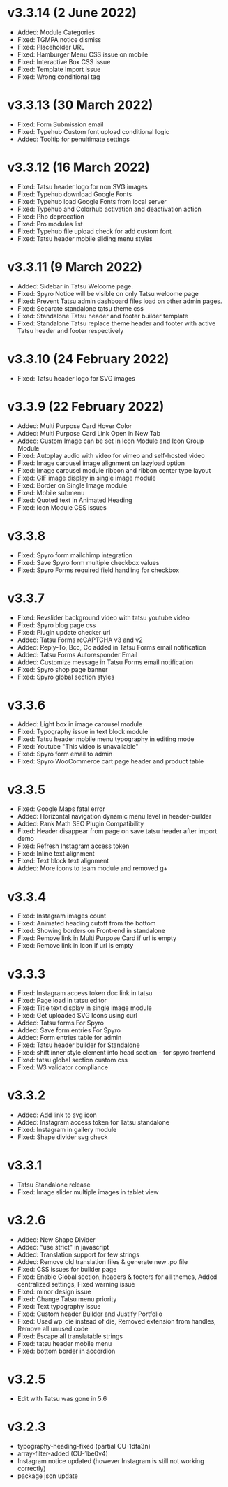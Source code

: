 v3.3.14 (2 June 2022)
=====
* Added: Module Categories
* Fixed: TGMPA notice dismiss
* Fixed: Placeholder URL
* Fixed: Hamburger Menu CSS issue on mobile
* Fixed: Interactive Box CSS issue
* Fixed: Template Import issue
* Fixed: Wrong conditional tag

v3.3.13 (30 March 2022)
=====
* Fixed: Form Submission email
* Fixed: Typehub Custom font upload conditional logic
* Added: Tooltip for penultimate settings

v3.3.12 (16 March 2022)
=====
* Fixed: Tatsu header logo for non SVG images
* Fixed: Typehub download Google Fonts
* Fixed: Typehub load Google Fonts from local server
* Fixed: Typehub and Colorhub activation and deactivation action
* Fixed: Php deprecation
* Fixed: Pro modules list
* Fixed: Typehub file upload check for add custom font 
* Fixed: Tatsu header mobile sliding menu styles

v3.3.11 (9 March 2022)
=====
* Added: Sidebar in Tatsu Welcome page.
* Fixed: Spyro Notice will be visible on only Tatsu welcome page
* Fixed: Prevent Tatsu admin dashboard files load on other admin pages.
* Fixed: Separate standalone tatsu theme css
* Fixed: Standalone Tatsu header and footer builder template
* Fixed: Standalone Tatsu replace theme header and footer with active Tatsu header and footer respectively

v3.3.10 (24 February 2022)
=====
* Fixed: Tatsu header logo for SVG images

v3.3.9 (22 February 2022)
=====
* Added: Multi Purpose Card Hover Color
* Added: Multi Purpose Card Link Open in New Tab
* Added: Custom Image can be set in Icon Module and Icon Group Module
* Fixed: Autoplay audio with video for vimeo and self-hosted video
* Fixed: Image carousel image alignment on lazyload option
* Fixed: Image carousel module ribbon and ribbon center type layout
* Fixed: GIF image display in single image module
* Fixed: Border on Single Image module
* Fixed: Mobile submenu
* Fixed: Quoted text in Animated Heading
* Fixed: Icon Module CSS issues

v3.3.8
=====
* Fixed: Spyro form mailchimp integration
* Fixed: Save Spyro form multiple checkbox values
* Fixed: Spyro Forms required field handling for checkbox

v3.3.7
=====
* Fixed: Revslider background video with tatsu youtube video
* Fixed: Spyro blog page css
* Fixed: Plugin update checker url
* Added: Tatsu Forms reCAPTCHA v3 and v2
* Added: Reply-To, Bcc, Cc added in Tatsu Forms email notification 
* Added: Tatsu Forms Autoresponder Email
* Added: Customize message in Tatsu Forms email notification
* Fixed: Spyro shop page banner
* Fixed: Spyro global section styles

v3.3.6
=====
* Added: Light box in image carousel module
* Fixed: Typography issue in text block module
* Fixed: Tatsu header mobile menu typography in editing mode
* Fixed: Youtube "This video is unavailable"
* Fixed: Spyro form email to admin
* Fixed: Spyro WooCommerce cart page header and product table

v3.3.5
=====
* Fixed: Google Maps fatal error
* Added: Horizontal navigation dynamic menu level in header-builder
* Added: Rank Math SEO Plugin Compatibility
* Fixed: Header disappear from page on save tatsu header after import demo
* Fixed: Refresh Instagram access token
* Fixed: Inline text alignment
* Fixed: Text block text alignment
* Added: More icons to team module and removed g+

v3.3.4
=====
* Fixed: Instagram images count
* Fixed: Animated heading cutoff from the bottom
* Fixed: Showing borders on Front-end in standalone
* Fixed: Remove link in Multi Purpose Card if url is empty
* Fixed: Remove link in Icon if url is empty

v3.3.3
=====
* Fixed: Instagram access token doc link in tatsu
* Fixed: Page load in tatsu editor
* Fixed: Title text display in single image module
* Fixed: Get uploaded SVG Icons using curl
* Added: Tatsu forms For Spyro
* Added: Save form entries For Spyro
* Added: Form entries table for admin
* Fixed: Tatsu header builder for Standalone
* Fixed: shift inner style element into head section - for spyro frontend
* Fixed: tatsu global section custom css
* Fixed: W3 validator compliance


v3.3.2
=====
* Added: Add link to svg icon
* Added: Instagram access token for Tatsu standalone
* Fixed: Instagram in gallery module
* Fixed: Shape divider svg check

v3.3.1
=====
* Tatsu Standalone release
* Fixed: Image slider multiple images in tablet view

v3.2.6
=====
* Added: New Shape Divider
* Added: "use strict" in javascript 
* Added: Translation support for few strings
* Added: Remove old translation files & generate new .po file
* Fixed: CSS issues for builder page
* Fixed: Enable Global section, headers & footers for all themes, Added centralized settings, Fixed  warning issue
* Fixed: minor design issue
* Fixed: Change Tatsu menu priority
* Fixed: Text typography issue
* Fixed: Custom header Builder and Justify Portfolio
* Fixed: Used wp_die instead of die, Removed extension from handles, Remove all unused code
* Fixed: Escape all translatable strings 
* Fixed: tatsu header mobile menu 
* Fixed: bottom border in accordion

v3.2.5
=====
* Edit with Tatsu was gone in 5.6 

v3.2.3
======

* typography-heading-fixed (partial CU-1dfa3n)
* array-filter-added (CU-1be0v4)
* Instagram notice updated (however Instagram is still not working correctly)
* package json update